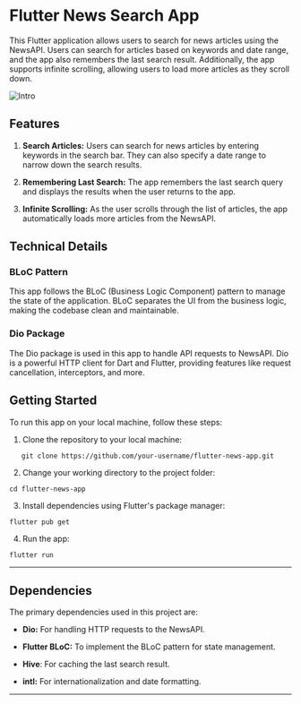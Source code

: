 
# Flutter News Search App

This Flutter application allows users to search for news articles using the NewsAPI. Users can search for articles based on keywords and date range, and the app also remembers the last search result. Additionally, the app supports infinite scrolling, allowing users to load more articles as they scroll down.

![Intro](https://github.com/LiranFain22/flutter-news-app/blob/main/assets/images/app_intro.gif)

## Features
1. **Search Articles:** Users can search for news articles by entering keywords in the search bar. They can also specify a date range to narrow down the search results.

2. **Remembering Last Search:** The app remembers the last search query and displays the results when the user returns to the app.

3. **Infinite Scrolling:** As the user scrolls through the list of articles, the app automatically loads more articles from the NewsAPI.

## Technical Details
### BLoC Pattern
This app follows the BLoC (Business Logic Component) pattern to manage the state of the application. BLoC separates the UI from the business logic, making the codebase clean and maintainable.
### Dio Package
The Dio package is used in this app to handle API requests to NewsAPI. Dio is a powerful HTTP client for Dart and Flutter, providing features like request cancellation, interceptors, and more.

## Getting Started
To run this app on your local machine, follow these steps:

1. Clone the repository to your local machine:

```
   git clone https://github.com/your-username/flutter-news-app.git 
```
  
2. Change your working directory to the project folder:
```
cd flutter-news-app
```
3. Install dependencies using Flutter's package manager:
```
flutter pub get
```
4. Run the app:
```
flutter run
```

---
## Dependencies

The primary dependencies used in this project are:

- **Dio:** For handling HTTP requests to the NewsAPI.

- **Flutter BLoC:** To implement the BLoC pattern for state management.

- **Hive**: For caching the last search result.

- **intl:** For internationalization and date formatting.

---
